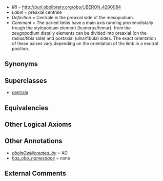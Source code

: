  * *IRI* = http://purl.obolibrary.org/obo/UBERON_4200084
 * *Label* = preaxial centrale
 * *Definition* = Centrale in the preaxial side of the mesopodium.
 * *Comment* = The paried limbs have a main axis running proximodistally trough the stylopodiam element (humerus/femur). from the zeugopodium distally elements can be divided into preaxial (on the radius/tibia side) and postaxial (ulna/fibula) sides. The exact orientation of these axises vary depending on the orientation of the limb in a neutral position.

## Synonyms


## Superclasses

 * [centrale](../../UBERON/31/UBERON_0012131.md)

## Equivalencies


## Other Logical Axioms


## Other Annotations

 * *[oboInOwl#created_by](../../oboInOwl#created/by/oboInOwl#created_by.md)* = AD
 * *[has_obo_namespace](../../ce/oboInOwl#hasOBONamespace.md)* = none

## External Comments

